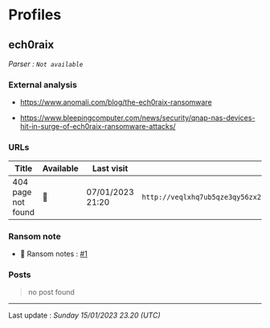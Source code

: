# Profiles

## **ech0raix**


_Parser : `Not available`_

### External analysis
- https://www.anomali.com/blog/the-ech0raix-ransomware

- https://www.bleepingcomputer.com/news/security/qnap-nas-devices-hit-in-surge-of-ech0raix-ransomware-attacks/

### URLs
| Title | Available | Last visit | fqdn | Screenshot 
|---|---|---|---|---|
| 404 page not found | 🔴 | 07/01/2023 21:20 | `http://veqlxhq7ub5qze3qy56zx2cig2e6tzsgxdspkubwbayqije6oatma6id.onion` | <a href="https://www.ransomware.live/screenshots/veqlxhq7ub5qze3qy56zx2cig2e6tzsgxdspkubwbayqije6oatma6id-onion.png" target=_blank>📸</a> | 


### Ransom note
* 📝 Ransom notes :  <a href="/ransomware_notes/ech0raix/README_FOR_DECRYPT.txtt" target=_blank>#1</a> 

### Posts

> no post found


 --- 


Last update : _Sunday 15/01/2023 23.20 (UTC)_
